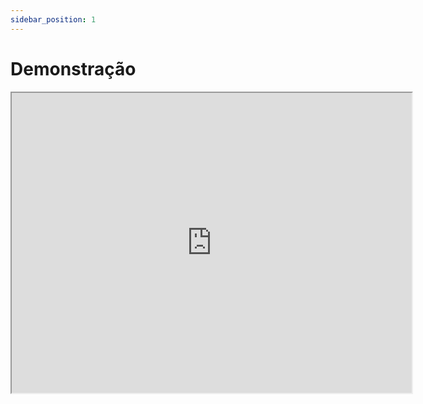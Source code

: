 ```yaml
---
sidebar_position: 1
---
```


# Demonstração

<iframe src="https://drive.google.com/file/d/1Qo8jFVrZrk-ImR4ga1-AqCxAR8rFrSZy/preview" width="640" height="480" allow="autoplay"></iframe>
